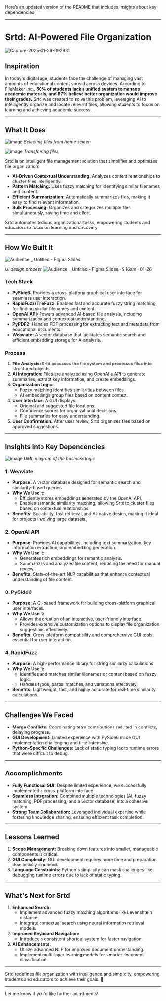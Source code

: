 Here’s an updated version of the README that includes insights about key dependencies:

---

# Srtd: AI-Powered File Organization
![Capture-2025-01-26-092931](https://github.com/user-attachments/assets/d88dc431-03a0-4a1f-b10e-7b7953f7e08f)




## Inspiration

In today's digital age, students face the challenge of managing vast amounts of educational content spread across devices. According to FileMaker Inc., **50% of students lack a unified system to manage academic materials, and 87% believe better organization would improve their grades.** Srtd was created to solve this problem, leveraging AI to intelligently organize and locate relevant files, allowing students to focus on learning and achieving academic success.

---

## What It Does
![image](https://github.com/user-attachments/assets/08c86c60-8b7e-405b-8aba-7fee6e1f2665)
_Selecting files from home screen_

![image](https://github.com/user-attachments/assets/4ce981a9-c70b-44f9-96a1-e7d38515ecce)
_Transferring files_

Srtd is an intelligent file management solution that simplifies and optimizes file organization:

- **AI-Driven Contextual Understanding:** Analyzes content relationships to cluster files intelligently.
- **Pattern Matching:** Uses fuzzy matching for identifying similar filenames and content.
- **Efficient Summarization:** Automatically summarizes files, making it easy to find relevant information.
- **Bulk Processing:** Organizes and categorizes multiple files simultaneously, saving time and effort.

Srtd automates tedious organizational tasks, empowering students and educators to focus on learning and discovery.

---

## How We Built It

![Audience _ Untitled - Figma Slides](https://github.com/user-attachments/assets/74792827-e9ce-454d-b933-dcb51db4924d)

_UI design process_
![Audience _ Untitled - Figma Slides · 9 16am · 01-26](https://github.com/user-attachments/assets/60a1acb3-1cec-4158-a05c-cbcb417cd42b)


### Tech Stack
- **PySide6:** Provides a cross-platform graphical user interface for seamless user interaction.
- **RapidFuzz/TheFuzz:** Enables fast and accurate fuzzy string matching for finding similar filenames and content.
- **OpenAI API:** Powers advanced AI-based file analysis, including summarization and contextual understanding.
- **PyPDF2:** Handles PDF processing for extracting text and metadata from educational documents.
- **Weaviate:** A vector database that facilitates semantic search and efficient embedding storage for AI analysis.

### Process
1. **File Analysis:** Srtd accesses the file system and processes files into structured objects.
2. **AI Integration:** Files are analyzed using OpenAI's API to generate summaries, extract key information, and create embeddings.
3. **Organization Logic:**
   - Fuzzy matching identifies similarities between files.
   - AI embeddings group files based on content context.
4. **User Interface:** A GUI displays:
   - Original and suggested file locations.
   - Confidence scores for organizational decisions.
   - File summaries for easy understanding.
5. **User Confirmation:** After user review, Srtd organizes files based on approved suggestions.

---

## Insights into Key Dependencies

![image](https://github.com/user-attachments/assets/c038cadf-81a1-4ecf-b45b-7ad69fe4eff4)
_UML diagram of the business logic_


### 1. **Weaviate**
   - **Purpose:** A vector database designed for semantic search and similarity-based queries.
   - **Why We Use It:** 
     - Efficiently stores embeddings generated by the OpenAI API.
     - Enables semantic similarity matching, allowing Srtd to cluster files based on contextual relationships.
   - **Benefits:** Scalability, fast retrieval, and AI-native design, making it ideal for projects involving large datasets.

### 2. **OpenAI API**
   - **Purpose:** Provides AI capabilities, including text summarization, key information extraction, and embedding generation.
   - **Why We Use It:**
     - Generates rich embeddings for semantic analysis.
     - Summarizes and analyzes file content, reducing the need for manual review.
   - **Benefits:** State-of-the-art NLP capabilities that enhance contextual understanding of file content.

### 3. **PySide6**
   - **Purpose:** A Qt-based framework for building cross-platform graphical user interfaces.
   - **Why We Use It:**
     - Allows the creation of an interactive, user-friendly interface.
     - Provides extensive customization options to display file organization suggestions effectively.
   - **Benefits:** Cross-platform compatibility and comprehensive GUI tools, essential for user interaction.

### 4. **RapidFuzz**
   - **Purpose:** A high-performance library for string similarity calculations.
   - **Why We Use It:**
     - Identifies and matches similar filenames or content based on fuzzy logic.
     - Handles typos, partial matches, and variations effectively.
   - **Benefits:** Lightweight, fast, and highly accurate for real-time similarity calculations.

---

## Challenges We Faced

- **Merge Conflicts:** Coordinating team contributions resulted in conflicts, delaying progress.
- **GUI Development:** Limited experience with PySide6 made GUI implementation challenging and time-intensive.
- **Python-Specific Challenges:** Lack of static typing led to runtime errors that were difficult to debug.

---

## Accomplishments

- **Fully Functional GUI:** Despite limited experience, we successfully implemented a cross-platform interface.
- **Seamless Integration:** Combined multiple technologies (AI, fuzzy matching, PDF processing, and a vector database) into a cohesive system.
- **Strong Team Collaboration:** Leveraged individual expertise while fostering knowledge sharing, ensuring efficient task completion.

---

## Lessons Learned

1. **Scope Management:** Breaking down features into smaller, manageable components is critical.
2. **GUI Complexity:** GUI development requires more time and preparation than initially expected.
3. **Language Constraints:** Python's simplicity can mask challenges like debugging runtime errors due to lack of static typing.

---

## What's Next for Srtd

1. **Enhanced Search:**
   - Implement advanced fuzzy matching algorithms like Levenshtein distance.
   - Integrate contextual search using neural information retrieval models.
2. **Improved Keyboard Navigation:**
   - Introduce a consistent shortcut system for faster navigation.
3. **AI Enhancements:**
   - Utilize advanced NLP for improved document understanding.
   - Implement multi-layer learning models for smarter document classification.

---

Srtd redefines file organization with intelligence and simplicity, empowering students and educators to achieve their goals. 🚀  

---

Let me know if you'd like further adjustments!
